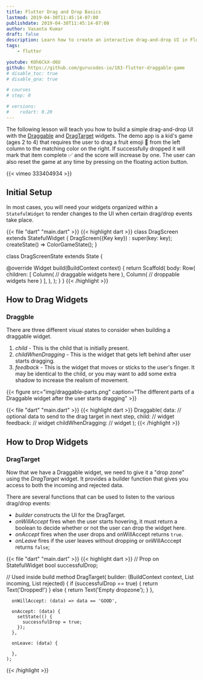 ```yaml
---
title: Flutter Drag and Drop Basics
lastmod: 2019-04-30T11:45:14-07:00
publishdate: 2019-04-30T11:45:14-07:00
author: Vasanta Kumar
draft: false
description: Learn how to create an interactive drag-and-drop UI in Flutter. 
tags: 
    - flutter

youtube: KOh6CkX-d6U
github: https://github.com/gurucodes-io/183-flutter-draggable-game
# disable_toc: true
# disable_qna: true

# courses
# step: 0

# versions:
#    rxdart: 0.20
---
```




The following lesson will teach you how to build a simple drag-and-drop UI with the [Draggable](https://docs.flutter.io/flutter/widgets/Draggable-class.html) and [DragTarget](https://docs.flutter.io/flutter/widgets/DragTarget-class.html) widgets. The demo app is a kid's game (ages 2 to 4) that requires the user to drag a fruit emoji 🍋 from the left column to the matching color on the right. If successfully dropped it will mark that item complete ✅ and the score will increase by one. The user can also reset the game at any time by pressing on the floating action button. 


{{< vimeo 333404934 >}}

## Initial Setup

In most cases, you will need your widgets organized within a `StatefulWidget` to render changes to the UI when certain drag/drop events take place. 

{{< file "dart" "main.dart" >}}
{{< highlight dart >}}
class DragScreen extends StatefulWidget {
  DragScreen({Key key}) : super(key: key);
  createState() => ColorGameState();
}

class DragScreenState extends State<DragScreen> {

  @override
  Widget build(BuildContext context) {
    return Scaffold( 
        body: Row(
        children: [
          Column(
              // draggable widgets here
          ),
          Column(
            // droppable widgets here
          )
        ],
      ),
    );
  }
}
{{< /highlight >}}

## How to Drag Widgets

### Draggble
There are three different visual states to consider when building a draggable widget. 

1. *child* - This is the child that is initially present. 
2. *childWhenDragging* - This is the widget that gets left behind after user starts dragging. 
3. *feedback* - This is the widget that moves or sticks to the user's finger. It may be identical to the child, or you may want to add some extra shadow to increase the realism of movement. 

{{< figure src="img/draggable-parts.png" caption="The different parts of a Draggable widget after the user starts dragging"  >}}

{{< file "dart" "main.dart" >}}
{{< highlight dart >}}
Draggable(
    data: // optional data to send to the drag target in next step,
    child: // widget
    feedback: // widget
    childWhenDragging: // widget
);
{{< /highlight >}}




## How to Drop Widgets

### DragTarget

Now that we have a Draggable widget, we need to give it a "drop zone" using the *DragTarget* widget. It provides a builder function that gives you access to both the incoming and rejected data. 

There are several functions that can be used to listen to the various drag/drop events:

- *builder* constructs the UI for the DragTarget. 
- *onWillAccept* fires when the user starts hovering, it must return a boolean to decide whether or not the user can drop the widget here.
- *onAccept* fires when the user drops and onWillAccept returns `true`.
- *onLeave* fires if the user leaves without dropping or onWillAcccept returns `false`;


{{< file "dart" "main.dart" >}}
{{< highlight dart >}}
// Prop on StatefulWidget
bool successfulDrop;

// Used inside build method
DragTarget<String>(
      builder: (BuildContext context, List<String> incoming, List rejected) {
        if (successfulDrop == true) {
            return Text('Dropped!')
        } else {
          return Text('Empty dropzone');
        }
      },
 
      onWillAccept: (data) => data == 'GOOD',

      onAccept: (data) {
        setState(() {
          successfulDrop = true;
        });
      },

      onLeave: (data) {

      },
    );
{{< /highlight >}}
